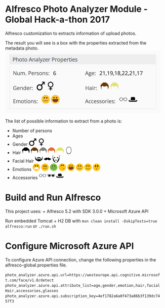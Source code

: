 # Alfresco Photo Analyzer Module - Global Hack-a-thon 2017

Alfresco customization to extracts information of upload photos. 

The result you will see is a box with the properties extracted from the metadata photo.
<img src="https://github.com/davidantonlou/alfrescoPhotoAnalyzer/blob/master/alfrescoPhotoAnalyzer-share-jar/src/main/resources/META-INF/images/photoAnalyzerResult.png?raw=true">

The list of possible information to extract from a photo is:
  + Number of persons
  + Ages
  + Gender  <img src="https://github.com/davidantonlou/alfrescoPhotoAnalyzer/blob/master/alfrescoPhotoAnalyzer-share-jar/src/main/resources/META-INF/images/MALE.png?raw=true" width="24" height="24"> <img src="https://github.com/davidantonlou/alfrescoPhotoAnalyzer/blob/master/alfrescoPhotoAnalyzer-share-jar/src/main/resources/META-INF/images/FEMALE.png?raw=true" width="24" height="24">
  + Hair  <img src="https://github.com/davidantonlou/alfrescoPhotoAnalyzer/blob/master/alfrescoPhotoAnalyzer-share-jar/src/main/resources/META-INF/images/BLACK.png?raw=true" width="24" height="24"> <img src="https://github.com/davidantonlou/alfrescoPhotoAnalyzer/blob/master/alfrescoPhotoAnalyzer-share-jar/src/main/resources/META-INF/images/BROWN.png?raw=true" width="24" height="24">  <img src="https://github.com/davidantonlou/alfrescoPhotoAnalyzer/blob/master/alfrescoPhotoAnalyzer-share-jar/src/main/resources/META-INF/images/GRAY.png?raw=true" width="24" height="24">  <img src="https://github.com/davidantonlou/alfrescoPhotoAnalyzer/blob/master/alfrescoPhotoAnalyzer-share-jar/src/main/resources/META-INF/images/RED.png?raw=true" width="24" height="24">  <img src="https://github.com/davidantonlou/alfrescoPhotoAnalyzer/blob/master/alfrescoPhotoAnalyzer-share-jar/src/main/resources/META-INF/images/BLOND.png?raw=true" width="24" height="24"> <img src="https://github.com/davidantonlou/alfrescoPhotoAnalyzer/blob/master/alfrescoPhotoAnalyzer-share-jar/src/main/resources/META-INF/images/BALD.png?raw=true" width="24" height="24">
  + Facial Hair  <img src="https://github.com/davidantonlou/alfrescoPhotoAnalyzer/blob/master/alfrescoPhotoAnalyzer-share-jar/src/main/resources/META-INF/images/BEARD.png?raw=true" width="24" height="24"> <img src="https://github.com/davidantonlou/alfrescoPhotoAnalyzer/blob/master/alfrescoPhotoAnalyzer-share-jar/src/main/resources/META-INF/images/MOUSTACHE.png?raw=true" width="24" height="24"> <img src="https://github.com/davidantonlou/alfrescoPhotoAnalyzer/blob/master/alfrescoPhotoAnalyzer-share-jar/src/main/resources/META-INF/images/SIDEBURNS.png?raw=true" width="24" height="24">
  + Emotions  <img src="https://github.com/davidantonlou/alfrescoPhotoAnalyzer/blob/master/alfrescoPhotoAnalyzer-share-jar/src/main/resources/META-INF/images/ANGER.png?raw=true" width="24" height="24"> <img src="https://github.com/davidantonlou/alfrescoPhotoAnalyzer/blob/master/alfrescoPhotoAnalyzer-share-jar/src/main/resources/META-INF/images/CONTEMPT.png?raw=true" width="24" height="24"> <img src="https://github.com/davidantonlou/alfrescoPhotoAnalyzer/blob/master/alfrescoPhotoAnalyzer-share-jar/src/main/resources/META-INF/images/DISGUST.png?raw=true" width="24" height="24"> <img src="https://github.com/davidantonlou/alfrescoPhotoAnalyzer/blob/master/alfrescoPhotoAnalyzer-share-jar/src/main/resources/META-INF/images/FEAR.png?raw=true" width="24" height="24"> <img src="https://github.com/davidantonlou/alfrescoPhotoAnalyzer/blob/master/alfrescoPhotoAnalyzer-share-jar/src/main/resources/META-INF/images/HAPPINESS.png?raw=true" width="24" height="24"> <img src="https://github.com/davidantonlou/alfrescoPhotoAnalyzer/blob/master/alfrescoPhotoAnalyzer-share-jar/src/main/resources/META-INF/images/NEUTRAL.png?raw=true" width="24" height="24"> <img src="https://github.com/davidantonlou/alfrescoPhotoAnalyzer/blob/master/alfrescoPhotoAnalyzer-share-jar/src/main/resources/META-INF/images/SADNESS.png?raw=true" width="24" height="24"> <img src="https://github.com/davidantonlou/alfrescoPhotoAnalyzer/blob/master/alfrescoPhotoAnalyzer-share-jar/src/main/resources/META-INF/images/SURPRISE.png?raw=true" width="24" height="24">
  + Accessories  <img src="https://github.com/davidantonlou/alfrescoPhotoAnalyzer/blob/master/alfrescoPhotoAnalyzer-share-jar/src/main/resources/META-INF/images/READINGGLASSES.png?raw=true" width="24" height="24"> <img src="https://github.com/davidantonlou/alfrescoPhotoAnalyzer/blob/master/alfrescoPhotoAnalyzer-share-jar/src/main/resources/META-INF/images/SUNGLASSES.png?raw=true" width="24" height="24"> <img src="https://github.com/davidantonlou/alfrescoPhotoAnalyzer/blob/master/alfrescoPhotoAnalyzer-share-jar/src/main/resources/META-INF/images/HEADWEAR.png?raw=true" width="24" height="24">
 

# Build and Run Alfresco

   This project uses:
      + Alfresco 5.2 with SDK 3.0.0
      + Microsoft Azure API
  
   Run embedded Tomcat + H2 DB with `mvn clean install -DskipTests=true alfresco:run` or `./run.sh` 

 
# Configure Microsoft Azure API

   To configure Azure API connection, change the following properties in the alfresco-global.properties file.

  `photo_analyzer.azure.api.url=https://westeurope.api.cognitive.microsoft.com/face/v1.0/detect`
  `photo_analyzer.azure.api.attribute_list=age,gender,emotion,hair,facialHair,accessories,glasses`
  `photo_analyzer.azure.api.subscription_key=4ef1782a6a0f473a86b3f139dc7457f3`
 
